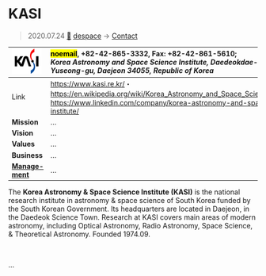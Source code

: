 # KASI
> 2020.07.24 [🚀](../index/index.md) [despace](index.md) → [Contact](contact.md)

|[![](f/con/k/kasi_logo1_thumb.png)](f/con/k/kasi_logo1.png)|<mark>noemail</mark>, +82-42-865-3332, Fax: +82-42-861-5610;<br> *Korea Astronomy and Space Science Institute, Daedeokdae-ro 776, Yuseong-gu, Daejeon 34055, Republic of Korea*|
|:--|:--|
|Link|<https://www.kasi.re.kr/>・ <https://en.wikipedia.org/wiki/Korea_Astronomy_and_Space_Science_Institute>・ <https://www.linkedin.com/company/korea-astronomy-and-space-science-institute/>|
|**Mission**|…|
|**Vision**|…|
|**Values**|…|
|**Business**|…|
|**[Manage-<br>ment](mgmt.md)**|…|

The **Korea Astronomy & Space Science Institute (KASI)** is the national research institute in astronomy & space science of South Korea funded by the South Korean Government. Its headquarters are located in Daejeon, in the Daedeok Science Town. Research at KASI covers main areas of modern astronomy, including Optical Astronomy, Radio Astronomy, Space Science, & Theoretical Astronomy. Founded 1974.09.

<p style="page-break-after:always"> </p>

…

